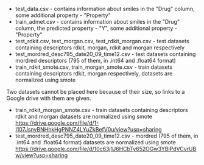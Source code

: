 
- test_data.csv - contains information about smiles in the "Drug" column, some additional property - "Property"
- train_admet.csv - contains information about smiles in the "Drug" column, the predicted property - "Y", some additional property - "Property"
- test_rdkit.csv, test_morgan.csv, test_rdkit_morgan.csv - test datasets containing descriptors rdkit, morgan, rdkit and morgan respectively
- test_mordred_desc795_date20_09_time12.csv - test datasets containing mordred descriptors (795 of them, in .int64 and .float64 format)
- train_rdkit_smote.csv, train_morgan_smote.csv - train datasets containing descriptors rdkit, morgan respectively, datasets are normalized using smote

Two datasets cannot be placed here because of their size, so links to a Google drive with them are given.

- train_rdkit_morgan_smote.csv - train datasets containing descriptors rdkit and morgan datasets are normalized using smote 
https://drive.google.com/file/d/1-I107JsnyBNHhkHgPNNZ4LYuZkBefV0u/view?usp=sharing
- test_mordred_desc795_date20_09_time12.csv - mordred (795 of them, in .int64 and .float64 format) datasets are normalized using smote
https://drive.google.com/file/d/10c63j1J6HCbTy652OGw3YBlPdVCvrUBw/view?usp=sharing
